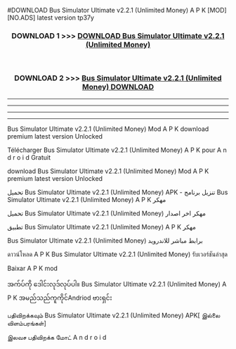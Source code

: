 #DOWNLOAD Bus Simulator Ultimate  v2.2.1 (Unlimited Money) A P K [MOD] [NO.ADS] latest version tp37y



<div align="center">

<h3>DOWNLOAD 1 >>> <a href="https://teeasianyam.web.app?sq=Bus Simulator Ultimate  v2.2.1 (Unlimited Money)">DOWNLOAD Bus Simulator Ultimate  v2.2.1 (Unlimited Money) </a></h3><br>

<h3>DOWNLOAD 2 >>> <a href="https://teeasianyam.web.app?sq=Bus Simulator Ultimate  v2.2.1 (Unlimited Money) ">Bus Simulator Ultimate  v2.2.1 (Unlimited Money)  DOWNLOAD </a></h3>

</div>


----------------------------------------------------------

----------------------------------------------------------

----------------------------------------------------------

----------------------------------------------------------


Bus Simulator Ultimate  v2.2.1 (Unlimited Money)  Mod A P K download premium latest version Unlocked

Télécharger Bus Simulator Ultimate  v2.2.1 (Unlimited Money)  A P K pour A n d r o i d Gratuit

download Bus Simulator Ultimate  v2.2.1 (Unlimited Money)  Mod A P K premium latest version Unlocked

تحميل Bus Simulator Ultimate  v2.2.1 (Unlimited Money)  APK - تنزيل برنامج Bus Simulator Ultimate  v2.2.1 (Unlimited Money)  A P K مهكر

تحميل Bus Simulator Ultimate  v2.2.1 (Unlimited Money)  مهكر اخر اصدار

تطبيق Bus Simulator Ultimate  v2.2.1 (Unlimited Money)  A P K مهكر

Bus Simulator Ultimate  v2.2.1 (Unlimited Money)  برابط مباشر للاندرويد

ดาวน์โหลด A P K Bus Simulator Ultimate  v2.2.1 (Unlimited Money)  รับเวอร์ชันล่าสุด

Baixar A P K mod

အက်ပ်ကို ဒေါင်းလုဒ်လုပ်ပါ။ Bus Simulator Ultimate  v2.2.1 (Unlimited Money)  A P K အမည်သည်ကူကိုင်Andriod ဗားရှင်း

பதிவிறக்கவும் Bus Simulator Ultimate  v2.2.1 (Unlimited Money)  APK[ இல்லை விளம்பரங்கள்] 
 
இலவச பதிவிறக்க மோட் A n d r o i d



